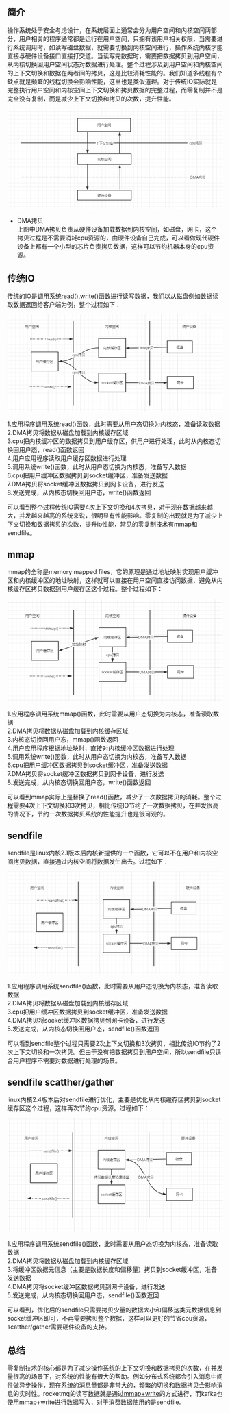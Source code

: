 ## 简介  
操作系统处于安全考虑设计，在系统层面上通常会分为用户空间和内核空间两部分，用户相关的程序通常都是运行在用户空间，只拥有该用户相关权限，当需要进行系统调用时，如读写磁盘数据，就需要切换到内核空间进行，操作系统内核才能直接与硬件设备接口直接打交道。当读写完数据时，需要把数据拷贝到用户空间，从内核切换回用户空间状态对数据进行处理。整个过程涉及到用户空间和内核空间的上下文切换和数据在两者间的拷贝，这是比较消耗性能的。我们知道多线程有个缺点就是频繁的线程切换会影响性能，这里也是类似道理。对于传统IO实际就是完整执行用户空间和内核空间上下文切换和拷贝数据的完整过程，而零复制并不是完全没有复制，而是减少上下文切换和拷贝的次数，提升性能。

![image](https://github.com/jmilktea/jmilktea/blob/master/linux/images/zero-1.png)  

- DMA拷贝  
上图中DMA拷贝负责从硬件设备加载数据到内核空间，如磁盘，网卡，这个拷贝过程是不需要消耗cpu资源的，由硬件设备自己完成，可以看做现代硬件设备上都有一个小型的芯片负责拷贝数据，这样可以节约机器本身的cpu资源。

## 传统IO
传统的IO是调用系统read(),write()函数进行读写数据，我们以从磁盘例如数据读取数据返回给客户端为例，整个过程如下：

![image](https://github.com/jmilktea/jmilktea/blob/master/linux/images/zero-2.png)  

1.应用程序调用系统read()函数，此时需要从用户态切换为内核态，准备读取数据  
2.DMA拷贝将数据从磁盘加载到内核缓存区域  
3.cpu把内核缓冲区的数据拷贝到用户缓存区，供用户进行处理，此时从内核态切换回用户态，read()函数返回  
4.用户应用程序读取用户缓存区数据进行处理  
5.调用系统write()函数，此时从用户态切换为内核态，准备写入数据  
6.cpu把用户缓冲区数据拷贝到socket缓冲区，准备发送数据  
7.DMA拷贝将socket缓冲区数据拷贝到网卡设备，进行发送  
8.发送完成，从内核态切换回用户态，write()函数返回  

可以看到整个过程传统IO需要4次上下文切换和4次拷贝，对于现在数据越来越大，并发越来越高的系统来说，很明显有性能影响。零复制的出现就是为了减少上下文切换和数据拷贝的次数，提升io性能，常见的零复制技术有mmap和sendfile。

## mmap  
mmap的全称是memory mapped files，它的原理是通过地址映射实现用户缓冲区和内核缓冲区的地址映射，这样就可以直接在用户空间直接访问数据，避免从内核缓存区拷贝数据到用户缓存区这个过程。整个过程如下：

![image](https://github.com/jmilktea/jmilktea/blob/master/linux/images/zero-3.png)  

1.应用程序调用系统mmap()函数，此时需要从用户态切换为内核态，准备读取数据  
2.DMA拷贝将数据从磁盘加载到内核缓存区域  
3.内核态切换回用户态，mmap()函数返回  
4.用户应用程序根据地址映射，直接对内核缓冲区数据进行处理  
5.调用系统write()函数，此时从用户态切换为内核态，准备写入数据  
6.cpu把用户缓冲区数据拷贝到socket缓冲区，准备发送数据  
7.DMA拷贝将socket缓冲区数据拷贝到网卡设备，进行发送  
8.发送完成，从内核态切换回用户态，write()函数返回  

可以看到mmap实际上是替换了read()函数，减少了一次数据拷贝的消耗。整个过程需要4次上下文切换和3次拷贝，相比传统IO节约了一次数据拷贝，在并发很高的情况下，节约一次数据拷贝系统的性能提升也是很可观的。

## sendfile  
sendfile是linux内核2.1版本后内核新提供的一个函数，它可以不在用户和内核空间拷贝数据，直接通过内核空间将数据发生出去。过程如下：

![image](https://github.com/jmilktea/jmilktea/blob/master/linux/images/zero-4.png)  

1.应用程序调用系统sendfile()函数，此时需要从用户态切换为内核态，准备读取数据  
2.DMA拷贝将数据从磁盘加载到内核缓存区域  
3.cpu把用户缓冲区数据拷贝到socket缓冲区，准备发送数据  
4.DMA拷贝将socket缓冲区数据拷贝到网卡设备，进行发送  
5.发送完成，从内核态切换回用户态，sendfile()函数返回  

可以看到sendfile整个过程只需要2次上下文切换和3次拷贝，相比传统IO节约了2次上下文切换和一次拷贝。但由于没有把数据拷贝到用户空间，所以sendfile只适合用户程序不需要对数据进行处理的场景。

## sendfile scatther/gather  
linux内核2.4版本后对sendfile进行优化，主要是优化从内核缓存区拷贝到socket缓存区这个过程，这样再次节约cpu资源。过程如下：

![image](https://github.com/jmilktea/jmilktea/blob/master/linux/images/zero-5.png)  

1.应用程序调用系统sendfile()函数，此时需要从用户态切换为内核态，准备读取数据  
2.DMA拷贝将数据从磁盘加载到内核缓存区域  
3.将缓冲区数据元信息（主要是数据长度和偏移量）拷贝到socket缓冲区，准备发送数据  
4.DMA拷贝将socket缓冲区数据拷贝到网卡设备，进行发送  
5.发送完成，从内核态切换回用户态，sendfile()函数返回  

可以看到，优化后的sendfile只需要拷贝少量的数据大小和偏移这类元数据信息到socket缓冲区即可，不再需要拷贝整个数据，这样可以更好的节省cpu资源，scatther/gather需要硬件设备的支持。

## 总结  
零复制技术的核心都是为了减少操作系统的上下文切换和数据拷贝的次数，在并发量很高的场景下，对系统的性能有很大的帮助。例如分布式系统都会引入消息中间件做异步操作，现在系统的消息量都是非常大的，频繁的切换和数据拷贝会影响消息的实时性。rocketmq的读写数据就是通过[mmap+write](https://github.com/apache/rocketmq/blob/master/docs/cn/design.md)的方式进行，而kafka也使用mmap+write进行数据写入，对于消费数据使用的是sendfile。
